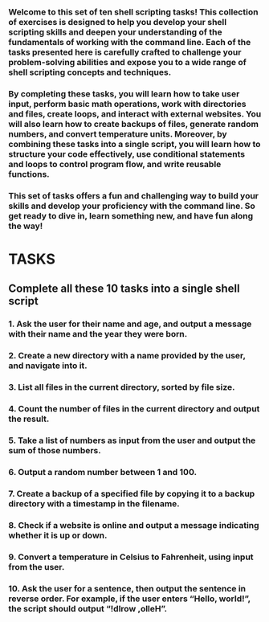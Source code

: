 ### Welcome to this set of ten shell scripting tasks! This collection of exercises is designed to help you develop your shell scripting skills and deepen your understanding of the fundamentals of working with the command line. Each of the tasks presented here is carefully crafted to challenge your problem-solving abilities and expose you to a wide range of shell scripting concepts and techniques.
### By completing these tasks, you will learn how to take user input, perform basic math operations, work with directories and files, create loops, and interact with external websites. You will also learn how to create backups of files, generate random numbers, and convert temperature units. Moreover, by combining these tasks into a single script, you will learn how to structure your code effectively, use conditional statements and loops to control program flow, and write reusable functions.
### This set of tasks offers a fun and challenging way to build your skills and develop your proficiency with the command line. So get ready to dive in, learn something new, and have fun along the way!
# TASKS
## Complete all these 10 tasks into a single shell script

### 1. Ask the user for their name and age, and output a message with their name and the year they were born.
### 2. Create a new directory with a name provided by the user, and navigate into it.
### 3. List all files in the current directory, sorted by file size.
### 4. Count the number of files in the current directory and output the result.
### 5. Take a list of numbers as input from the user and output the sum of those numbers.
### 6. Output a random number between 1 and 100.
### 7. Create a backup of a specified file by copying it to a backup directory with a timestamp in the filename.
### 8. Check if a website is online and output a message indicating whether it is up or down.
### 9. Convert a temperature in Celsius to Fahrenheit, using input from the user.
### 10. Ask the user for a sentence, then output the sentence in reverse order. For example, if the user enters “Hello, world!”, the script should output “!dlrow ,olleH”.

